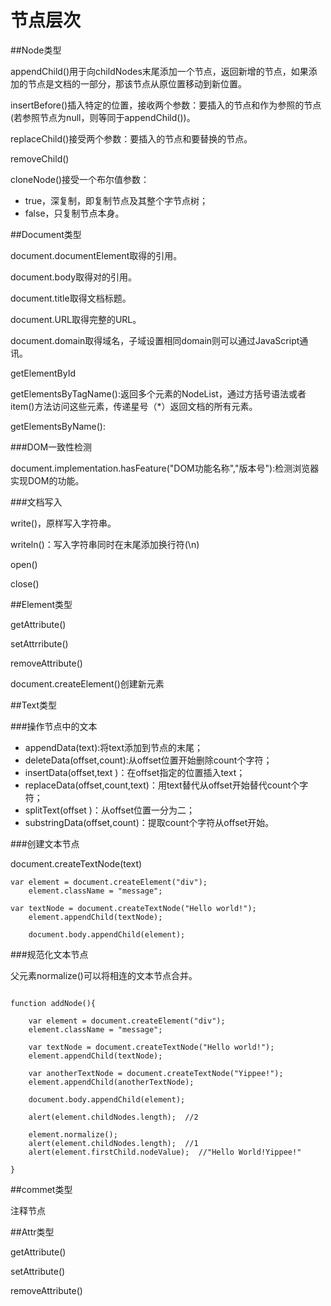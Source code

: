 # 节点层次

##Node类型

appendChild()用于向childNodes末尾添加一个节点，返回新增的节点，如果添加的节点是文档的一部分，那该节点从原位置移动到新位置。

insertBefore()插入特定的位置，接收两个参数：要插入的节点和作为参照的节点(若参照节点为null，则等同于appendChild())。

replaceChild()接受两个参数：要插入的节点和要替换的节点。

removeChild()


cloneNode()接受一个布尔值参数：
+ true，深复制，即复制节点及其整个字节点树；
+ false，只复制节点本身。

##Document类型

document.documentElement取得<html>的引用。

document.body取得对<body>的引用。   

document.title取得文档标题。

document.URL取得完整的URL。

document.domain取得域名，子域设置相同domain则可以通过JavaScript通讯。

getElementById

getElementsByTagName():返回多个元素的NodeList，通过方括号语法或者item()方法访问这些元素，传递星号（*）返回文档的所有元素。

getElementsByName():

###DOM一致性检测

document.implementation.hasFeature("DOM功能名称","版本号"):检测浏览器实现DOM的功能。

###文档写入

write()，原样写入字符串。

writeln()：写入字符串同时在末尾添加换行符(\n)

open()

close()

##Element类型

getAttribute()

setAttrribute()

removeAttribute()

document.createElement()创建新元素


##Text类型

###操作节点中的文本

+ appendData(text):将text添加到节点的末尾；
+ deleteData(offset,count):从offset位置开始删除count个字符；
+ insertData(offset,text )：在offset指定的位置插入text；
+ replaceData(offset,count,text)：用text替代从offset开始替代count个字符；
+ splitText(offset )：从offset位置一分为二；
+ substringData(offset,count)：提取count个字符从offset开始。

###创建文本节点

document.createTextNode(text)

```
var element = document.createElement("div");
    element.className = "message";

var textNode = document.createTextNode("Hello world!");
    element.appendChild(textNode);

    document.body.appendChild(element);
```
###规范化文本节点

父元素normalize()可以将相连的文本节点合并。
```

function addNode(){

    var element = document.createElement("div");
    element.className = "message";

    var textNode = document.createTextNode("Hello world!");
    element.appendChild(textNode);

    var anotherTextNode = document.createTextNode("Yippee!");
    element.appendChild(anotherTextNode);

    document.body.appendChild(element);

    alert(element.childNodes.length);  //2

    element.normalize();
    alert(element.childNodes.length);  //1
    alert(element.firstChild.nodeValue);  //"Hello World!Yippee!"

}    

```
##commet类型

注释节点

##Attr类型

getAttribute()

setAttribute()

removeAttribute()


